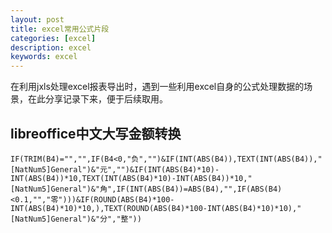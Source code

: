 ```yaml
---
layout: post
title: excel常用公式片段
categories: [excel]
description: excel
keywords: excel
---
```

在利用jxls处理excel报表导出时，遇到一些利用excel自身的公式处理数据的场景，在此分享记录下来，便于后续取用。


## libreoffice中文大写金额转换
```VBA
IF(TRIM(B4)="","",IF(B4<0,"负","")&IF(INT(ABS(B4)),TEXT(INT(ABS(B4)),"[NatNum5]General")&"元","")&IF(INT(ABS(B4)*10)-INT(ABS(B4))*10,TEXT(INT(ABS(B4)*10)-INT(ABS(B4))*10,"[NatNum5]General")&"角",IF(INT(ABS(B4))=ABS(B4),"",IF(ABS(B4)<0.1,"","零")))&IF(ROUND(ABS(B4)*100-INT(ABS(B4)*10)*10,),TEXT(ROUND(ABS(B4)*100-INT(ABS(B4)*10)*10),"[NatNum5]General")&"分","整"))
```
